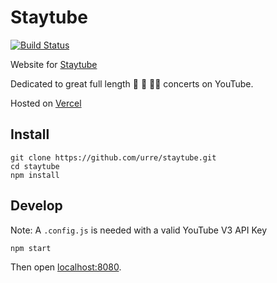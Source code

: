 # Staytube

[![Build Status](https://travis-ci.org/urre/staytube.svg?branch=master)](https://travis-ci.org/urre/staytube)

Website for [Staytube](https://staytu.be/)

Dedicated to great full length 🎥 🎹 🎷📼 concerts on YouTube.

Hosted on [Vercel](https://vercel.com)

## Install

```
git clone https://github.com/urre/staytube.git
cd staytube
npm install
```

## Develop

Note: A `.config.js` is needed with a valid YouTube V3 API Key

```
npm start
```

Then open [localhost:8080](http://localhost:8080/).
